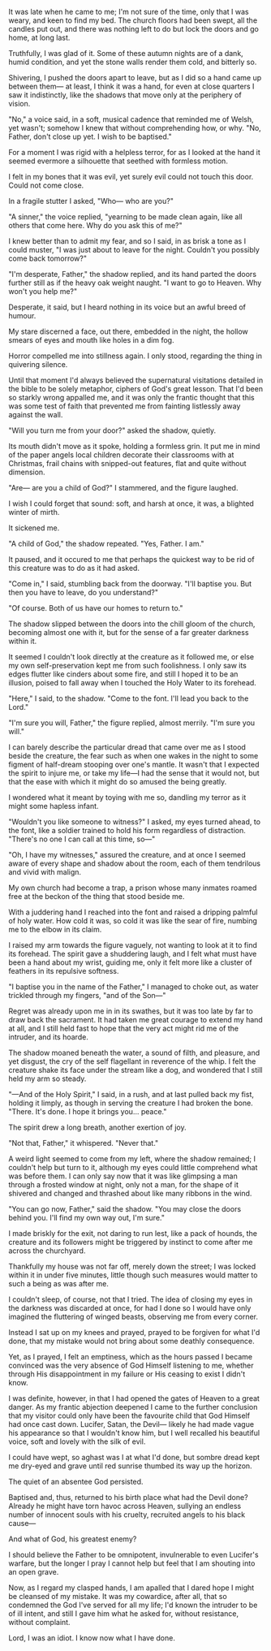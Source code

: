 It was late when he came to me; I'm not sure of the time, only that I was weary, and keen to find my bed. The church floors had been swept, all the candles put out, and there was nothing left to do but lock the doors and go home, at long last.


Truthfully, I was glad of it. Some of these autumn nights are of a dank, humid condition, and yet the stone walls render them cold, and bitterly so.


Shivering, I pushed the doors apart to leave, but as I did so a hand came up between them— at least, I think it was a hand, for even at close quarters I saw it indistinctly, like the shadows that move only at the periphery of vision.


"No," a voice said, in a soft, musical cadence that reminded me of Welsh, yet wasn't; somehow I knew that without comprehending how, or why. "No, Father, don't close up yet. I wish to be baptised."


For a moment I was rigid with a helpless terror, for as I looked at the hand it seemed evermore a silhouette that seethed with formless motion.


I felt in my bones that it was evil, yet surely evil could not touch this door. Could not come close.


In a fragile stutter I asked, "Who— who are you?"


"A sinner," the voice replied, "yearning to be made clean again, like all others that come here. Why do you ask this of me?"


I knew better than to admit my fear, and so I said, in as brisk a tone as I could muster, "I was just about to leave for the night. Couldn't you possibly come back tomorrow?"


"I'm desperate, Father," the shadow replied, and its hand parted the doors further still as if the heavy oak weight naught. "I want to go to Heaven. Why won't you help me?"


Desperate, it said, but I heard nothing in its voice but an awful breed of humour.


My stare discerned a face, out there, embedded in the night, the hollow smears of eyes and mouth like holes in a dim fog.


Horror compelled me into stillness again. I only stood, regarding the thing in quivering silence.


Until that moment I'd always believed the supernatural visitations detailed in the bible to be solely metaphor, ciphers of God's great lesson. That I'd been so starkly wrong appalled me, and it was only the frantic thought that this was some test of faith that prevented me from fainting listlessly away against the wall.


"Will you turn me from your door?" asked the shadow, quietly. 


Its mouth didn't move as it spoke, holding a formless grin. It put me in mind of the paper angels local children decorate their classrooms with at Christmas, frail chains with snipped-out features, flat and quite without dimension. 


"Are— are you a child of God?" I stammered, and the figure laughed.


I wish I could forget that sound: soft, and harsh at once, it was, a blighted winter of mirth.


It sickened me.


"A child of God," the shadow repeated. "Yes, Father. I am."


It paused, and it occured to me that perhaps the quickest way to be rid of this creature was to do as it had asked.


"Come in," I said, stumbling back from the doorway. "I'll baptise you. But then you have to leave, do you understand?"


"Of course. Both of us have our homes to return to."


The shadow slipped between the doors into the chill gloom of the church, becoming almost one with it, but for the sense of a far greater darkness within it.


It seemed I couldn't look directly at the creature as it followed me, or else my own self-preservation kept me from such foolishness. I only saw its edges flutter like cinders about some fire, and still I hoped it to be an illusion, poised to fall away when I touched the Holy Water to its forehead.


"Here," I said, to the shadow. "Come to the font. I'll lead you back to the Lord."


"I'm sure you will, Father," the figure replied, almost merrily. "I'm sure you will."


I can barely describe the particular dread that came over me as I stood beside the creature, the fear such as when one wakes in the night to some figment of half-dream stooping over one's mantle. It wasn't that I expected the spirit to injure me, or take my life—I had the sense that it would not, but that the ease with which it might do so amused the being greatly.


I wondered what it meant by toying with me so, dandling my terror as it might some hapless infant.


"Wouldn't you like someone to witness?" I asked, my eyes turned ahead, to the font, like a soldier trained to hold his form regardless of distraction. "There's no one I can call at this time, so—"


"Oh, I have my witnesses," assured the creature, and at once I seemed aware of every shape and shadow about the room, each of them tendrilous and vivid with malign.


My own church had become a trap, a prison whose many inmates roamed free at the beckon of the thing that stood beside me.


With a juddering hand I reached into the font and raised a dripping palmful of holy water. How cold it was, so cold it was like the sear of fire, numbing me to the elbow in its claim.


I raised my arm towards the figure vaguely, not wanting to look at it to find its forehead. The spirit gave a shuddering laugh, and I felt what must have been a hand about my wrist, guiding me, only it felt more like a cluster of feathers in its repulsive softness.


"I baptise you in the name of the Father," I managed to choke out, as water trickled through my fingers, "and of the Son—"


Regret was already upon me in in its swathes, but it was too late by far to draw back the sacrament. It had taken me great courage to extend my hand at all, and I still held fast to hope that the very act might rid me of the intruder, and its hoarde.


The shadow moaned beneath the water, a sound of filth, and pleasure, and yet disgust, the cry of the self flagellant in reverence of the whip. I felt the creature shake its face under the stream like a dog, and wondered that I still held my arm so steady.


"—And of the Holy Spirit," I said, in a rush, and at last pulled back my fist, holding it limply, as though in serving the creature I had broken the bone. "There. It's done. I hope it brings you... peace."


The spirit drew a long breath, another exertion of joy.


"Not that, Father," it whispered. "Never that."


A weird light seemed to come from my left, where the shadow remained; I couldn't help but turn to it, although my eyes could little comprehend what was before them. I can only say now that it was like glimpsing a man through a frosted window at night, only not a man, for the shape of it shivered and changed and thrashed about like many ribbons in the wind.


"You can go now, Father," said the shadow. "You may close the doors behind you. I'll find my own way out, I'm sure."


I made briskly for the exit, not daring to run lest, like a pack of hounds, the creature and its followers might be triggered by instinct to come after me across the churchyard.


Thankfully my house was not far off, merely down the street; I was locked within it in under five minutes, little though such measures would matter to such a being as was after me.


I couldn't sleep, of course, not that I tried. The idea of closing my eyes in the darkness was discarded at once, for had I done so I would have only imagined the fluttering of winged beasts, observing me from every corner.


Instead I sat up on my knees and prayed, prayed to be forgiven for what I'd done, that my mistake would not bring about some deathly consequence.


Yet, as I prayed, I felt an emptiness, which as the hours passed I became convinced was the very absence of God Himself listening to me, whether through His disappointment in my failure or His ceasing to exist I didn't know.


I was definite, however, in that I had opened the gates of Heaven to a great danger. As my frantic abjection deepened I came to the further conclusion that my visitor could only have been the favourite child that God Himself had once cast down. Lucifer, Satan, the Devil— likely he had made vague his appearance so that I wouldn't know him, but I well recalled his beautiful voice, soft and lovely with the silk of evil. 


I could have wept, so aghast was I at what I'd done, but sombre dread kept me dry-eyed and grave until red sunrise thumbed its way up the horizon.


The quiet of an absentee God persisted.


Baptised and, thus, returned to his birth place what had the Devil done? Already he might have torn havoc across Heaven, sullying an endless number of innocent souls with his cruelty, recruited angels to his black cause—


And what of God, his greatest enemy? 


I should believe the Father to be omnipotent, invulnerable to even Lucifer's warfare, but the longer I pray I cannot help but feel that I am shouting into an open grave.


Now, as I regard my clasped hands, I am apalled that I dared hope I might be cleansed of my mistake. It was my cowardice, after all, that so condemned the God I've served for all my life; I'd known the intruder to be of ill intent, and still I gave him what he asked for, without resistance, without complaint. 


Lord, I was an idiot. I know now what I have done.